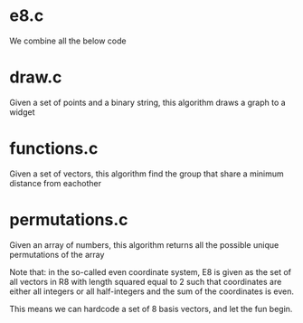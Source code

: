 # e8.c

We combine all the below code

# draw.c

Given a set of points and a binary string, this algorithm draws a graph to a widget

# functions.c

Given a set of vectors, this algorithm find the group that share a minimum distance from eachother

# permutations.c

Given an array of numbers, this algorithm returns all the possible unique permutations of the array

Note that: in the so-called even coordinate system, E8 is given as the set of all vectors in R8 with length squared equal to 2 such that coordinates are either all integers or all half-integers and the sum of the coordinates is even.

This means we can hardcode a set of 8 basis vectors, and let the fun begin.

